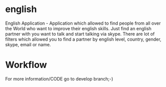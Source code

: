 english
==============

English Application - Application which allowed to find people from all over the World who want to improve their english skills. Just find an english partner with you want to talk and start talking via skype. There are lot of filters which allowed you to find a partner by english level, country, gender, skype, email or name.

Workflow
========

For more information/CODE go to develop branch;-)
